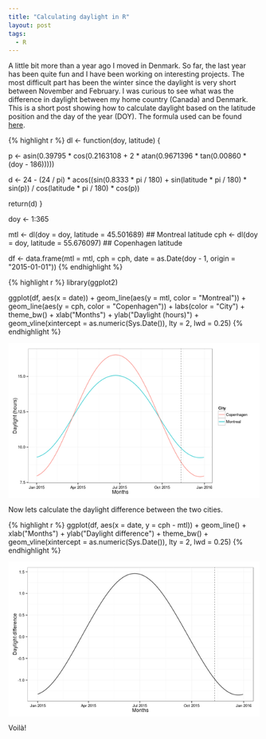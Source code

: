 ```yaml
---
title: "Calculating daylight in R"
layout: post
tags:
  - R
---
```


A little bit more than a year ago I moved in Denmark. So far, the last year has been quite fun and I have been working on interesting projects. The most difficult part has been the winter since the daylight is very short between November and February. I was curious to see what was the difference in daylight between my home country (Canada) and Denmark. This is a short post showing how to calculate daylight based on the latitude position and the day of the year (DOY). The formula used can be found [here](http://stackoverflow.com/questions/6372802/calculate-daylight-hours-based-on-gegraphical-coordinates).


{% highlight r %}
dl <- function(doy, latitude) {

  p <- asin(0.39795 * cos(0.2163108 + 2 * atan(0.9671396 * tan(0.00860 * (doy - 186)))))

  d <- 24 - (24 / pi) * acos((sin(0.8333 * pi / 180) + sin(latitude * pi / 180) * sin(p)) / 
    cos(latitude * pi / 180) * cos(p))

  return(d)
}

doy <- 1:365

mtl <- dl(doy = doy, latitude = 45.501689) ## Montreal latitude
cph <- dl(doy = doy, latitude = 55.676097) ## Copenhagen latitude

df <- data.frame(mtl = mtl, cph = cph, date = as.Date(doy - 1, origin = "2015-01-01"))
{% endhighlight %}


{% highlight r %}
library(ggplot2)

ggplot(df, aes(x = date)) +
  geom_line(aes(y = mtl, color = "Montreal")) +
  geom_line(aes(y = cph, color = "Copenhagen")) +
  labs(color = "City") +
  theme_bw() +
  xlab("Months") +
  ylab("Daylight (hours)") +
  geom_vline(xintercept = as.numeric(Sys.Date()), lty = 2, lwd = 0.25)
{% endhighlight %}

<img src="/assets/Rfig/2015-11-06-daylight/unnamed-chunk-2-1.png" title="plot of chunk unnamed-chunk-2" alt="plot of chunk unnamed-chunk-2" style="display: block; margin: auto;" />

Now lets calculate the daylight difference between the two cities.


{% highlight r %}
ggplot(df, aes(x = date, y = cph - mtl)) +
  geom_line() +
  xlab("Months") +
  ylab("Daylight difference") +
  theme_bw() +
  geom_vline(xintercept = as.numeric(Sys.Date()), lty = 2, lwd = 0.25)
{% endhighlight %}

<img src="/assets/Rfig/2015-11-06-daylight/unnamed-chunk-3-1.png" title="plot of chunk unnamed-chunk-3" alt="plot of chunk unnamed-chunk-3" style="display: block; margin: auto;" />

Voilà!
